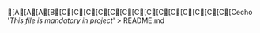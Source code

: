 [A[A[A[B[C[C[C[C[C[C[C[C[C[C[C[C[C[C[Cecho '*This file is mandatory in project*' > README.md
